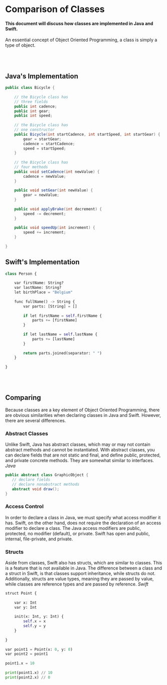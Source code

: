 # Comparison of Classes
#### This document will discuss how classes are implemented in Java and Swift.

An essential concept of Object Oriented Programming, a class is simply a type of object.

<br></br>
## Java's Implementation
```java
public class Bicycle {
        
    // the Bicycle class has
    // three fields
    public int cadence;
    public int gear;
    public int speed;
        
    // the Bicycle class has
    // one constructor
    public Bicycle(int startCadence, int startSpeed, int startGear) {
        gear = startGear;
        cadence = startCadence;
        speed = startSpeed;
    }
        
    // the Bicycle class has
    // four methods
    public void setCadence(int newValue) {
        cadence = newValue;
    }
        
    public void setGear(int newValue) {
        gear = newValue;
    }
        
    public void applyBrake(int decrement) {
        speed -= decrement;
    }
        
    public void speedUp(int increment) {
        speed += increment;
    }
        
}
```


## Swift's Implementation
```python
class Person {
 
    var firstName: String?
    var lastName: String?
    let birthPlace = "Belgium"
 
    func fullName() -> String {
        var parts: [String] = []
 
        if let firstName = self.firstName {
            parts += [firstName]
        }
 
        if let lastName = self.lastName {
            parts += [lastName]
        }
 
        return parts.joined(separator: " ")
    }
 
}
```

<br></br>

## Comparing
Because classes are a key element of Object Oriented Programming, there are obvious similarities when declaring classes in Java and Swift. However, there are several differences.

### Abstract Classes
Unlike Swift, Java has abstract classes, which may or may not contain abstract methods and cannot be instantiated. With abstract classes, you can declare fields that are not static and final, and define public, protected, and private concrete methods. They are somewhat similar to interfaces.
*Java*
```java
public abstract class GraphicObject {
   // declare fields
   // declare nonabstract methods
   abstract void draw();
}
```

### Access Control
In order to declare a class in Java, we must specify what access modifier it has. Swift, on the other hand, does not require the declaration of an access modifier to declare a class. The Java access modifiers are public, protected, no modifier (default), or private. Swift has open and public, internal, file-private, and private.

### Structs
Aside from classes, Swift also has structs, which are similar to classes. This is a feature that is not available in Java. The difference between a class and a struct in Swift, is that classes support inheritance, while structs do not. Additionally, structs are value types, meaning they are passed by value, while classes are reference types and are passed by reference.
*Swift*
```python
struct Point {
 
    var x: Int
    var y: Int
 
    init(x: Int, y: Int) {
        self.x = x
        self.y = y
    }
 
}
 
var point1 = Point(x: 0, y: 0)
var point2 = point1
 
point1.x = 10
 
print(point1.x) // 10
print(point2.x) // 0
```
